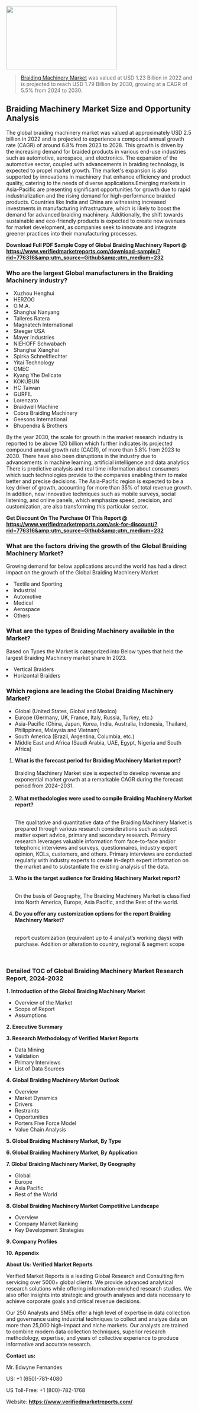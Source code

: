 
<img src="https://ffe5etoiles.com/wp-content/uploads/2024/12/MST1-300x171.png" alt="" width="300" height="171" class="alignnone size-medium wp-image-20088" /><blockquote><p><p><a href="https://www.verifiedmarketreports.com/download-sample/?rid=776316&utm_source=Github&utm_medium=232" target="_blank">Braiding Machinery Market</a> was valued at USD 1.23 Billion in 2022 and is projected to reach USD 1.79 Billion by 2030, growing at a CAGR of 5.5% from 2024 to 2030.</p></blockquote><p><h2>Braiding Machinery Market Size and Opportunity Analysis</h2>The global braiding machinery market was valued at approximately USD 2.5 billion in 2022 and is projected to experience a compound annual growth rate (CAGR) of around 6.8% from 2023 to 2028. This growth is driven by the increasing demand for braided products in various end-use industries such as automotive, aerospace, and electronics. The expansion of the automotive sector, coupled with advancements in braiding technology, is expected to propel market growth. The market's expansion is also supported by innovations in machinery that enhance efficiency and product quality, catering to the needs of diverse applications.Emerging markets in Asia-Pacific are presenting significant opportunities for growth due to rapid industrialization and the rising demand for high-performance braided products. Countries like India and China are witnessing increased investments in manufacturing infrastructure, which is likely to boost the demand for advanced braiding machinery. Additionally, the shift towards sustainable and eco-friendly products is expected to create new avenues for market development, as companies seek to innovate and integrate greener practices into their manufacturing processes.</p><p class=""><strong>Download Full PDF Sample Copy of Global Braiding Machinery Report @ <a href="https://www.verifiedmarketreports.com/download-sample/?rid=776316&amp;utm_source=Github&amp;utm_medium=232" target="_blank">https://www.verifiedmarketreports.com/download-sample/?rid=776316&amp;utm_source=Github&amp;utm_medium=232</a></strong></p><h3 id="" class="">Who are the largest Global manufacturers in the Braiding Machinery industry?</h3><p><li>Xuzhou Henghui</li><li> HERZOG</li><li> O.M.A.</li><li> Shanghai Nanyang</li><li> Talleres Ratera</li><li> Magnatech International</li><li> Steeger USA</li><li> Mayer Industries</li><li> NIEHOFF Schwabach</li><li> Shanghai Xianghai</li><li> Spirka Schnellflechter</li><li> Yitai Technology</li><li> OMEC</li><li> Kyang Yhe Delicate</li><li> KOKUBUN</li><li> HC Taiwan</li><li> GURFIL</li><li> Lorenzato</li><li> Braidwell Machine</li><li> Cobra Braiding Machinery</li><li> Geesons International</li><li> Bhupendra & Brothers</li></p><div class=""><div class="" dir="" data-message-author-role="" data-message-id="" data-message-model-slug=""><div class=""><div class=""><div class=""><div class="" dir="" data-message-author-role="" data-message-id="" data-message-model-slug=""><div class=""><div class=""><p>By the year 2030, the scale for growth in the market research industry is reported to be above 120 billion which further indicates its projected compound annual growth rate (CAGR), of more than 5.8% from 2023 to 2030. There have also been disruptions in the industry due to advancements in machine learning, artificial intelligence and data analytics There is predictive analysis and real time information about consumers which such technologies provide to the companies enabling them to make better and precise decisions. The Asia-Pacific region is expected to be a key driver of growth, accounting for more than 35% of total revenue growth. In addition, new innovative techniques such as mobile surveys, social listening, and online panels, which emphasize speed, precision, and customization, are also transforming this particular sector.</p><p><strong>Get Discount On The Purchase Of This Report @&nbsp; <a href="https://www.verifiedmarketreports.com/ask-for-discount/?rid=776316&amp;utm_source=Github&amp;utm_medium=232" target="_blank">https://www.verifiedmarketreports.com/ask-for-discount/?rid=776316&amp;utm_source=Github&amp;utm_medium=232</a></strong></p></div></div></div></div></div></div></div></div><h3 id="" class="">What are the factors driving the growth of the Global Braiding Machinery Market?</h3><p id="" class="">Growing demand for below applications around the world has had a direct impact on the growth of the Global Braiding Machinery Market</p><p id="" class=""><li>Textile and Sporting</li><li> Industrial</li><li> Automotive</li><li> Medical</li><li> Aerospace</li><li> Others</li></p><h3 id="" class="">What are the types of Braiding Machinery available in the Market?</h3><p id="" class="">Based on Types the Market is categorized into Below types that held the largest Braiding Machinery market share In 2023.</p><p id="" class=""><li>Vertical Braiders</li><li> Horizontal Braiders</li></p><h3 id="" class="">Which regions are leading the Global Braiding Machinery Market?</h3><ul><li>Global (United States, Global and Mexico)</li><li>Europe (Germany, UK, France, Italy, Russia, Turkey, etc.)</li><li>Asia-Pacific (China, Japan, Korea, India, Australia, Indonesia, Thailand, Philippines, Malaysia and Vietnam)</li><li>South America (Brazil, Argentina, Columbia, etc.)</li><li>Middle East and Africa (Saudi Arabia, UAE, Egypt, Nigeria and South Africa)</li></ul><p><ol><li><strong>What is the forecast period for Braiding Machinery Market report?<br /></strong><br /><span data-sheets-root="1" data-sheets-value="{&quot;1&quot;:2,&quot;2&quot;:&quot;XXXX size is expected to develop revenue and exponential market growth at a remarkable CAGR during the forecast period from 2024&ndash;2030.&quot;}" data-sheets-userformat="{&quot;2&quot;:12674,&quot;4&quot;:{&quot;1&quot;:2,&quot;2&quot;:16776960},&quot;10&quot;:2,&quot;11&quot;:0,&quot;15&quot;:&quot;Arial&quot;,&quot;16&quot;:12}">Braiding Machinery Market size is expected to develop revenue and exponential market growth at a remarkable CAGR during the forecast period from 2024&ndash;2031.</span><br /><br /></li><li><strong>What methodologies were used to compile Braiding Machinery Market report?<br /><br /></strong><p>The qualitative and quantitative data of the&nbsp;Braiding Machinery Market is prepared through various research considerations such as subject matter expert advice, primary and secondary research. Primary research leverages valuable information from face-to-face and/or telephonic interviews and surveys, questionnaires, industry expert opinion, KOLs, customers, and others. Primary interviews are conducted regularly with industry experts to create in-depth expert information on the market and to substantiate the existing analysis of the data.&nbsp;</p></li><li><strong>Who is the target audience for Braiding Machinery Market report?<br /><br /></strong><p>On the basis of Geography, The&nbsp;Braiding Machinery Market is classified into North America, Europe, Asia Pacific, and the Rest of the world.</p></li><li><strong>Do you offer any customization options for the report Braiding Machinery Market?<br /><br /></strong><p>report customization (equivalent up to 4 analyst&rsquo;s working days) with purchase. Addition or alteration to country, regional &amp; segment scope</p><p>&nbsp;</p></li></ol></p><h3 id="" class="">Detailed TOC of Global Braiding Machinery Market Research Report, 2024-2032</h3><p id="" class=""><strong>1. Introduction of the Global Braiding Machinery Market</strong></p><ul><li>Overview of the Market</li><li>Scope of Report</li><li>Assumptions</li></ul><p id="" class=""><strong>2. Executive Summary</strong></p><p id="" class=""><strong>3. Research Methodology of&nbsp;Verified Market Reports</strong></p><ul><li>Data Mining</li><li>Validation</li><li>Primary Interviews</li><li>List of Data Sources</li></ul><p id="" class=""><strong>4. Global Braiding Machinery Market Outlook</strong></p><ul><li>Overview</li><li>Market Dynamics</li><li>Drivers</li><li>Restraints</li><li>Opportunities</li><li>Porters Five Force Model</li><li>Value Chain Analysis</li></ul><p id="" class=""><strong>5. Global Braiding Machinery Market, By&nbsp;Type</strong></p><p id="" class=""><strong>6. Global Braiding Machinery Market, By Application</strong></p><p id="" class=""><strong>7. Global Braiding Machinery Market, By Geography</strong></p><ul><li>Global</li><li>Europe</li><li>Asia Pacific</li><li>Rest of the World</li></ul><p id="" class=""><strong>8. Global Braiding Machinery Market Competitive Landscape</strong></p><ul><li>Overview</li><li>Company Market Ranking</li><li>Key Development Strategies</li></ul><p id="" class=""><strong>9. Company Profiles</strong></p><p id="" class=""><strong>10. Appendix</strong></p><p id="" class=""><strong>About Us: Verified Market Reports</strong></p><p id="" class="">Verified Market Reports is a leading Global Research and Consulting firm servicing over 5000+ global clients. We provide advanced analytical research solutions while offering information-enriched research studies. We also offer insights into strategic and growth analyses and data necessary to achieve corporate goals and critical revenue decisions.</p><p id="" class="">Our 250 Analysts and SMEs offer a high level of expertise in data collection and governance using industrial techniques to collect and analyze data on more than 25,000 high-impact and niche markets. Our analysts are trained to combine modern data collection techniques, superior research methodology, expertise, and years of collective experience to produce informative and accurate research.</p><p id="" class=""><strong>Contact us:</strong></p><p id="" class="">Mr. Edwyne Fernandes</p><p id="" class="">US: +1 (650)-781-4080</p><p id="" class="">US Toll-Free: +1 (800)-782-1768</p><p id="" class="">Website: <a target="" data-test-app-aware-link=""><strong>https://www.verifiedmarketreports.com/</strong></a></p>
